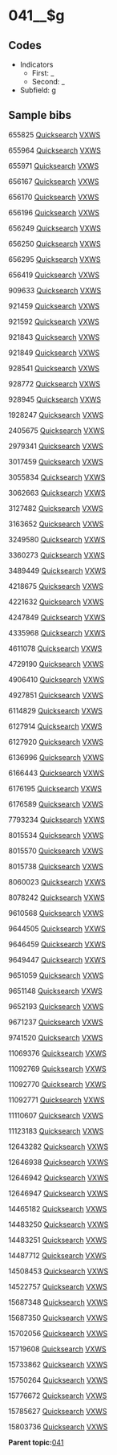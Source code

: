 # 041\_\_$g

## Codes

-   Indicators
    -   First: \_
    -   Second: \_
-   Subfield: g

## Sample bibs

655825 [Quicksearch](https://search.library.yale.edu/catalog/655825) [VXWS](http://prodorbis.library.yale.edu:7014/vxws/GetHoldingsService?bibId=655825)

655964 [Quicksearch](https://search.library.yale.edu/catalog/655964) [VXWS](http://prodorbis.library.yale.edu:7014/vxws/GetHoldingsService?bibId=655964)

655971 [Quicksearch](https://search.library.yale.edu/catalog/655971) [VXWS](http://prodorbis.library.yale.edu:7014/vxws/GetHoldingsService?bibId=655971)

656167 [Quicksearch](https://search.library.yale.edu/catalog/656167) [VXWS](http://prodorbis.library.yale.edu:7014/vxws/GetHoldingsService?bibId=656167)

656170 [Quicksearch](https://search.library.yale.edu/catalog/656170) [VXWS](http://prodorbis.library.yale.edu:7014/vxws/GetHoldingsService?bibId=656170)

656196 [Quicksearch](https://search.library.yale.edu/catalog/656196) [VXWS](http://prodorbis.library.yale.edu:7014/vxws/GetHoldingsService?bibId=656196)

656249 [Quicksearch](https://search.library.yale.edu/catalog/656249) [VXWS](http://prodorbis.library.yale.edu:7014/vxws/GetHoldingsService?bibId=656249)

656250 [Quicksearch](https://search.library.yale.edu/catalog/656250) [VXWS](http://prodorbis.library.yale.edu:7014/vxws/GetHoldingsService?bibId=656250)

656295 [Quicksearch](https://search.library.yale.edu/catalog/656295) [VXWS](http://prodorbis.library.yale.edu:7014/vxws/GetHoldingsService?bibId=656295)

656419 [Quicksearch](https://search.library.yale.edu/catalog/656419) [VXWS](http://prodorbis.library.yale.edu:7014/vxws/GetHoldingsService?bibId=656419)

909633 [Quicksearch](https://search.library.yale.edu/catalog/909633) [VXWS](http://prodorbis.library.yale.edu:7014/vxws/GetHoldingsService?bibId=909633)

921459 [Quicksearch](https://search.library.yale.edu/catalog/921459) [VXWS](http://prodorbis.library.yale.edu:7014/vxws/GetHoldingsService?bibId=921459)

921592 [Quicksearch](https://search.library.yale.edu/catalog/921592) [VXWS](http://prodorbis.library.yale.edu:7014/vxws/GetHoldingsService?bibId=921592)

921843 [Quicksearch](https://search.library.yale.edu/catalog/921843) [VXWS](http://prodorbis.library.yale.edu:7014/vxws/GetHoldingsService?bibId=921843)

921849 [Quicksearch](https://search.library.yale.edu/catalog/921849) [VXWS](http://prodorbis.library.yale.edu:7014/vxws/GetHoldingsService?bibId=921849)

928541 [Quicksearch](https://search.library.yale.edu/catalog/928541) [VXWS](http://prodorbis.library.yale.edu:7014/vxws/GetHoldingsService?bibId=928541)

928772 [Quicksearch](https://search.library.yale.edu/catalog/928772) [VXWS](http://prodorbis.library.yale.edu:7014/vxws/GetHoldingsService?bibId=928772)

928945 [Quicksearch](https://search.library.yale.edu/catalog/928945) [VXWS](http://prodorbis.library.yale.edu:7014/vxws/GetHoldingsService?bibId=928945)

1928247 [Quicksearch](https://search.library.yale.edu/catalog/1928247) [VXWS](http://prodorbis.library.yale.edu:7014/vxws/GetHoldingsService?bibId=1928247)

2405675 [Quicksearch](https://search.library.yale.edu/catalog/2405675) [VXWS](http://prodorbis.library.yale.edu:7014/vxws/GetHoldingsService?bibId=2405675)

2979341 [Quicksearch](https://search.library.yale.edu/catalog/2979341) [VXWS](http://prodorbis.library.yale.edu:7014/vxws/GetHoldingsService?bibId=2979341)

3017459 [Quicksearch](https://search.library.yale.edu/catalog/3017459) [VXWS](http://prodorbis.library.yale.edu:7014/vxws/GetHoldingsService?bibId=3017459)

3055834 [Quicksearch](https://search.library.yale.edu/catalog/3055834) [VXWS](http://prodorbis.library.yale.edu:7014/vxws/GetHoldingsService?bibId=3055834)

3062663 [Quicksearch](https://search.library.yale.edu/catalog/3062663) [VXWS](http://prodorbis.library.yale.edu:7014/vxws/GetHoldingsService?bibId=3062663)

3127482 [Quicksearch](https://search.library.yale.edu/catalog/3127482) [VXWS](http://prodorbis.library.yale.edu:7014/vxws/GetHoldingsService?bibId=3127482)

3163652 [Quicksearch](https://search.library.yale.edu/catalog/3163652) [VXWS](http://prodorbis.library.yale.edu:7014/vxws/GetHoldingsService?bibId=3163652)

3249580 [Quicksearch](https://search.library.yale.edu/catalog/3249580) [VXWS](http://prodorbis.library.yale.edu:7014/vxws/GetHoldingsService?bibId=3249580)

3360273 [Quicksearch](https://search.library.yale.edu/catalog/3360273) [VXWS](http://prodorbis.library.yale.edu:7014/vxws/GetHoldingsService?bibId=3360273)

3489449 [Quicksearch](https://search.library.yale.edu/catalog/3489449) [VXWS](http://prodorbis.library.yale.edu:7014/vxws/GetHoldingsService?bibId=3489449)

4218675 [Quicksearch](https://search.library.yale.edu/catalog/4218675) [VXWS](http://prodorbis.library.yale.edu:7014/vxws/GetHoldingsService?bibId=4218675)

4221632 [Quicksearch](https://search.library.yale.edu/catalog/4221632) [VXWS](http://prodorbis.library.yale.edu:7014/vxws/GetHoldingsService?bibId=4221632)

4247849 [Quicksearch](https://search.library.yale.edu/catalog/4247849) [VXWS](http://prodorbis.library.yale.edu:7014/vxws/GetHoldingsService?bibId=4247849)

4335968 [Quicksearch](https://search.library.yale.edu/catalog/4335968) [VXWS](http://prodorbis.library.yale.edu:7014/vxws/GetHoldingsService?bibId=4335968)

4611078 [Quicksearch](https://search.library.yale.edu/catalog/4611078) [VXWS](http://prodorbis.library.yale.edu:7014/vxws/GetHoldingsService?bibId=4611078)

4729190 [Quicksearch](https://search.library.yale.edu/catalog/4729190) [VXWS](http://prodorbis.library.yale.edu:7014/vxws/GetHoldingsService?bibId=4729190)

4906410 [Quicksearch](https://search.library.yale.edu/catalog/4906410) [VXWS](http://prodorbis.library.yale.edu:7014/vxws/GetHoldingsService?bibId=4906410)

4927851 [Quicksearch](https://search.library.yale.edu/catalog/4927851) [VXWS](http://prodorbis.library.yale.edu:7014/vxws/GetHoldingsService?bibId=4927851)

6114829 [Quicksearch](https://search.library.yale.edu/catalog/6114829) [VXWS](http://prodorbis.library.yale.edu:7014/vxws/GetHoldingsService?bibId=6114829)

6127914 [Quicksearch](https://search.library.yale.edu/catalog/6127914) [VXWS](http://prodorbis.library.yale.edu:7014/vxws/GetHoldingsService?bibId=6127914)

6127920 [Quicksearch](https://search.library.yale.edu/catalog/6127920) [VXWS](http://prodorbis.library.yale.edu:7014/vxws/GetHoldingsService?bibId=6127920)

6136996 [Quicksearch](https://search.library.yale.edu/catalog/6136996) [VXWS](http://prodorbis.library.yale.edu:7014/vxws/GetHoldingsService?bibId=6136996)

6166443 [Quicksearch](https://search.library.yale.edu/catalog/6166443) [VXWS](http://prodorbis.library.yale.edu:7014/vxws/GetHoldingsService?bibId=6166443)

6176195 [Quicksearch](https://search.library.yale.edu/catalog/6176195) [VXWS](http://prodorbis.library.yale.edu:7014/vxws/GetHoldingsService?bibId=6176195)

6176589 [Quicksearch](https://search.library.yale.edu/catalog/6176589) [VXWS](http://prodorbis.library.yale.edu:7014/vxws/GetHoldingsService?bibId=6176589)

7793234 [Quicksearch](https://search.library.yale.edu/catalog/7793234) [VXWS](http://prodorbis.library.yale.edu:7014/vxws/GetHoldingsService?bibId=7793234)

8015534 [Quicksearch](https://search.library.yale.edu/catalog/8015534) [VXWS](http://prodorbis.library.yale.edu:7014/vxws/GetHoldingsService?bibId=8015534)

8015570 [Quicksearch](https://search.library.yale.edu/catalog/8015570) [VXWS](http://prodorbis.library.yale.edu:7014/vxws/GetHoldingsService?bibId=8015570)

8015738 [Quicksearch](https://search.library.yale.edu/catalog/8015738) [VXWS](http://prodorbis.library.yale.edu:7014/vxws/GetHoldingsService?bibId=8015738)

8060023 [Quicksearch](https://search.library.yale.edu/catalog/8060023) [VXWS](http://prodorbis.library.yale.edu:7014/vxws/GetHoldingsService?bibId=8060023)

8078242 [Quicksearch](https://search.library.yale.edu/catalog/8078242) [VXWS](http://prodorbis.library.yale.edu:7014/vxws/GetHoldingsService?bibId=8078242)

9610568 [Quicksearch](https://search.library.yale.edu/catalog/9610568) [VXWS](http://prodorbis.library.yale.edu:7014/vxws/GetHoldingsService?bibId=9610568)

9644505 [Quicksearch](https://search.library.yale.edu/catalog/9644505) [VXWS](http://prodorbis.library.yale.edu:7014/vxws/GetHoldingsService?bibId=9644505)

9646459 [Quicksearch](https://search.library.yale.edu/catalog/9646459) [VXWS](http://prodorbis.library.yale.edu:7014/vxws/GetHoldingsService?bibId=9646459)

9649447 [Quicksearch](https://search.library.yale.edu/catalog/9649447) [VXWS](http://prodorbis.library.yale.edu:7014/vxws/GetHoldingsService?bibId=9649447)

9651059 [Quicksearch](https://search.library.yale.edu/catalog/9651059) [VXWS](http://prodorbis.library.yale.edu:7014/vxws/GetHoldingsService?bibId=9651059)

9651148 [Quicksearch](https://search.library.yale.edu/catalog/9651148) [VXWS](http://prodorbis.library.yale.edu:7014/vxws/GetHoldingsService?bibId=9651148)

9652193 [Quicksearch](https://search.library.yale.edu/catalog/9652193) [VXWS](http://prodorbis.library.yale.edu:7014/vxws/GetHoldingsService?bibId=9652193)

9671237 [Quicksearch](https://search.library.yale.edu/catalog/9671237) [VXWS](http://prodorbis.library.yale.edu:7014/vxws/GetHoldingsService?bibId=9671237)

9741520 [Quicksearch](https://search.library.yale.edu/catalog/9741520) [VXWS](http://prodorbis.library.yale.edu:7014/vxws/GetHoldingsService?bibId=9741520)

11069376 [Quicksearch](https://search.library.yale.edu/catalog/11069376) [VXWS](http://prodorbis.library.yale.edu:7014/vxws/GetHoldingsService?bibId=11069376)

11092769 [Quicksearch](https://search.library.yale.edu/catalog/11092769) [VXWS](http://prodorbis.library.yale.edu:7014/vxws/GetHoldingsService?bibId=11092769)

11092770 [Quicksearch](https://search.library.yale.edu/catalog/11092770) [VXWS](http://prodorbis.library.yale.edu:7014/vxws/GetHoldingsService?bibId=11092770)

11092771 [Quicksearch](https://search.library.yale.edu/catalog/11092771) [VXWS](http://prodorbis.library.yale.edu:7014/vxws/GetHoldingsService?bibId=11092771)

11110607 [Quicksearch](https://search.library.yale.edu/catalog/11110607) [VXWS](http://prodorbis.library.yale.edu:7014/vxws/GetHoldingsService?bibId=11110607)

11123183 [Quicksearch](https://search.library.yale.edu/catalog/11123183) [VXWS](http://prodorbis.library.yale.edu:7014/vxws/GetHoldingsService?bibId=11123183)

12643282 [Quicksearch](https://search.library.yale.edu/catalog/12643282) [VXWS](http://prodorbis.library.yale.edu:7014/vxws/GetHoldingsService?bibId=12643282)

12646938 [Quicksearch](https://search.library.yale.edu/catalog/12646938) [VXWS](http://prodorbis.library.yale.edu:7014/vxws/GetHoldingsService?bibId=12646938)

12646942 [Quicksearch](https://search.library.yale.edu/catalog/12646942) [VXWS](http://prodorbis.library.yale.edu:7014/vxws/GetHoldingsService?bibId=12646942)

12646947 [Quicksearch](https://search.library.yale.edu/catalog/12646947) [VXWS](http://prodorbis.library.yale.edu:7014/vxws/GetHoldingsService?bibId=12646947)

14465182 [Quicksearch](https://search.library.yale.edu/catalog/14465182) [VXWS](http://prodorbis.library.yale.edu:7014/vxws/GetHoldingsService?bibId=14465182)

14483250 [Quicksearch](https://search.library.yale.edu/catalog/14483250) [VXWS](http://prodorbis.library.yale.edu:7014/vxws/GetHoldingsService?bibId=14483250)

14483251 [Quicksearch](https://search.library.yale.edu/catalog/14483251) [VXWS](http://prodorbis.library.yale.edu:7014/vxws/GetHoldingsService?bibId=14483251)

14487712 [Quicksearch](https://search.library.yale.edu/catalog/14487712) [VXWS](http://prodorbis.library.yale.edu:7014/vxws/GetHoldingsService?bibId=14487712)

14508453 [Quicksearch](https://search.library.yale.edu/catalog/14508453) [VXWS](http://prodorbis.library.yale.edu:7014/vxws/GetHoldingsService?bibId=14508453)

14522757 [Quicksearch](https://search.library.yale.edu/catalog/14522757) [VXWS](http://prodorbis.library.yale.edu:7014/vxws/GetHoldingsService?bibId=14522757)

15687348 [Quicksearch](https://search.library.yale.edu/catalog/15687348) [VXWS](http://prodorbis.library.yale.edu:7014/vxws/GetHoldingsService?bibId=15687348)

15687350 [Quicksearch](https://search.library.yale.edu/catalog/15687350) [VXWS](http://prodorbis.library.yale.edu:7014/vxws/GetHoldingsService?bibId=15687350)

15702056 [Quicksearch](https://search.library.yale.edu/catalog/15702056) [VXWS](http://prodorbis.library.yale.edu:7014/vxws/GetHoldingsService?bibId=15702056)

15719608 [Quicksearch](https://search.library.yale.edu/catalog/15719608) [VXWS](http://prodorbis.library.yale.edu:7014/vxws/GetHoldingsService?bibId=15719608)

15733862 [Quicksearch](https://search.library.yale.edu/catalog/15733862) [VXWS](http://prodorbis.library.yale.edu:7014/vxws/GetHoldingsService?bibId=15733862)

15750264 [Quicksearch](https://search.library.yale.edu/catalog/15750264) [VXWS](http://prodorbis.library.yale.edu:7014/vxws/GetHoldingsService?bibId=15750264)

15776672 [Quicksearch](https://search.library.yale.edu/catalog/15776672) [VXWS](http://prodorbis.library.yale.edu:7014/vxws/GetHoldingsService?bibId=15776672)

15785627 [Quicksearch](https://search.library.yale.edu/catalog/15785627) [VXWS](http://prodorbis.library.yale.edu:7014/vxws/GetHoldingsService?bibId=15785627)

15803736 [Quicksearch](https://search.library.yale.edu/catalog/15803736) [VXWS](http://prodorbis.library.yale.edu:7014/vxws/GetHoldingsService?bibId=15803736)

**Parent topic:**[041](../../tags/041/041.md)

